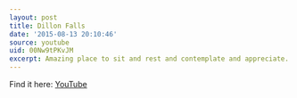 ```yaml
---
layout: post
title: Dillon Falls
date: '2015-08-13 20:10:46'
source: youtube
uid: 00Nw9tPKvJM
excerpt: Amazing place to sit and rest and contemplate and appreciate.
---
```


Find it here: [YouTube](https://www.strava.com/activities/368217437)
